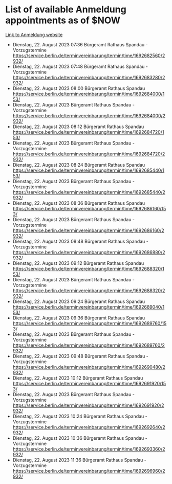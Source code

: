 # List of available Anmeldung appointments as of $NOW
[Link to Anmeldung website](https://service.berlin.de/terminvereinbarung/termin/tag.php?termin=1&anliegen[]=120686&dienstleisterlist=122210,122217,327316,122219,327312,122227,327314,122231,327346,122243,327348,122254,122252,329742,122260,329745,122262,329748,122271,327278,122273,327274,122277,327276,330436,122280,327294,122282,327290,122284,327292,122291,327270,122285,327266,122286,327264,122296,327268,150230,329760,122297,327286,122294,327284,122312,329763,122314,329775,122304,327330,122311,327334,122309,327332,317869,122281,327352,122279,329772,122283,122276,327324,122274,327326,122267,329766,122246,327318,122251,327320,122257,327322,122208,327298,122226,327300&herkunft=http%3A%2F%2Fservice.berlin.de%2Fdienstleistung%2F120686%2F)
- Dienstag, 22. August 2023 07:36 Bürgeramt Rathaus Spandau - Vorzugstermine https://service.berlin.de/terminvereinbarung/termin/time/1692682560/2932/
- Dienstag, 22. August 2023 07:48 Bürgeramt Rathaus Spandau - Vorzugstermine https://service.berlin.de/terminvereinbarung/termin/time/1692683280/2932/
- Dienstag, 22. August 2023 08:00 Bürgeramt Rathaus Spandau https://service.berlin.de/terminvereinbarung/termin/time/1692684000/153/
- Dienstag, 22. August 2023  Bürgeramt Rathaus Spandau - Vorzugstermine https://service.berlin.de/terminvereinbarung/termin/time/1692684000/2932/
- Dienstag, 22. August 2023 08:12 Bürgeramt Rathaus Spandau https://service.berlin.de/terminvereinbarung/termin/time/1692684720/153/
- Dienstag, 22. August 2023  Bürgeramt Rathaus Spandau - Vorzugstermine https://service.berlin.de/terminvereinbarung/termin/time/1692684720/2932/
- Dienstag, 22. August 2023 08:24 Bürgeramt Rathaus Spandau https://service.berlin.de/terminvereinbarung/termin/time/1692685440/153/
- Dienstag, 22. August 2023  Bürgeramt Rathaus Spandau - Vorzugstermine https://service.berlin.de/terminvereinbarung/termin/time/1692685440/2932/
- Dienstag, 22. August 2023 08:36 Bürgeramt Rathaus Spandau https://service.berlin.de/terminvereinbarung/termin/time/1692686160/153/
- Dienstag, 22. August 2023  Bürgeramt Rathaus Spandau - Vorzugstermine https://service.berlin.de/terminvereinbarung/termin/time/1692686160/2932/
- Dienstag, 22. August 2023 08:48 Bürgeramt Rathaus Spandau - Vorzugstermine https://service.berlin.de/terminvereinbarung/termin/time/1692686880/2932/
- Dienstag, 22. August 2023 09:12 Bürgeramt Rathaus Spandau https://service.berlin.de/terminvereinbarung/termin/time/1692688320/153/
- Dienstag, 22. August 2023  Bürgeramt Rathaus Spandau - Vorzugstermine https://service.berlin.de/terminvereinbarung/termin/time/1692688320/2932/
- Dienstag, 22. August 2023 09:24 Bürgeramt Rathaus Spandau https://service.berlin.de/terminvereinbarung/termin/time/1692689040/153/
- Dienstag, 22. August 2023 09:36 Bürgeramt Rathaus Spandau https://service.berlin.de/terminvereinbarung/termin/time/1692689760/153/
- Dienstag, 22. August 2023  Bürgeramt Rathaus Spandau - Vorzugstermine https://service.berlin.de/terminvereinbarung/termin/time/1692689760/2932/
- Dienstag, 22. August 2023 09:48 Bürgeramt Rathaus Spandau - Vorzugstermine https://service.berlin.de/terminvereinbarung/termin/time/1692690480/2932/
- Dienstag, 22. August 2023 10:12 Bürgeramt Rathaus Spandau https://service.berlin.de/terminvereinbarung/termin/time/1692691920/153/
- Dienstag, 22. August 2023  Bürgeramt Rathaus Spandau - Vorzugstermine https://service.berlin.de/terminvereinbarung/termin/time/1692691920/2932/
- Dienstag, 22. August 2023 10:24 Bürgeramt Rathaus Spandau - Vorzugstermine https://service.berlin.de/terminvereinbarung/termin/time/1692692640/2932/
- Dienstag, 22. August 2023 10:36 Bürgeramt Rathaus Spandau - Vorzugstermine https://service.berlin.de/terminvereinbarung/termin/time/1692693360/2932/
- Dienstag, 22. August 2023 11:36 Bürgeramt Rathaus Spandau - Vorzugstermine https://service.berlin.de/terminvereinbarung/termin/time/1692696960/2932/
